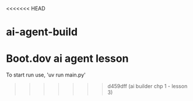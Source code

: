 <<<<<<< HEAD
# ai-agent-build
Boot.dov ai agent lesson
=======
To start run use, 'uv run main.py'

>>>>>>> d459dff (ai builder chp 1 - lesson 3)
